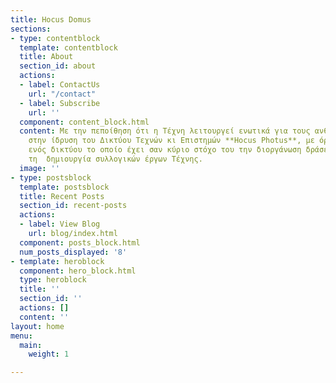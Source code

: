 ```yaml
---
title: Hocus Domus
sections:
- type: contentblock
  template: contentblock
  title: About
  section_id: about
  actions:
  - label: ContactUs
    url: "/contact"
  - label: Subscribe
    url: ''
  component: content_block.html
  content: Με την πεποίθηση ότι η Τέχνη λειτουργεί ενωτικά για τους ανθρώπους, προχωρήσαμε
    στην ίδρυση του Δικτύου Τεχνών κι Επιστημών **Hocus Photus**, με όραμα τη δημιουργία
    ενός δικτύου το οποίο έχει σαν κύριο στόχο του την διοργάνωση δράσεων, με σκοπό
    τη  δημιουργία συλλογικών έργων Τέχνης.
  image: ''
- type: postsblock
  template: postsblock
  title: Recent Posts
  section_id: recent-posts
  actions:
  - label: View Blog
    url: blog/index.html
  component: posts_block.html
  num_posts_displayed: '8'
- template: heroblock
  component: hero_block.html
  type: heroblock
  title: ''
  section_id: ''
  actions: []
  content: ''
layout: home
menu:
  main:
    weight: 1

---
```

